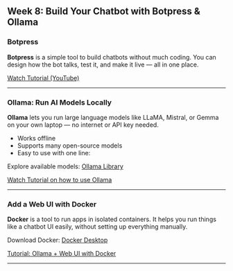 ## Week 8: Build Your Chatbot with Botpress & Ollama

### Botpress

**Botpress** is a simple tool to build chatbots without much coding. You can design how the bot talks, test it, and make it live — all in one place.

[Watch Tutorial (YouTube)](https://www.youtube.com/watch?v=PGaiZfjJZi0&t=67s)

---

### Ollama: Run AI Models Locally

**Ollama** lets you run large language models like LLaMA, Mistral, or Gemma on your own laptop — no internet or API key needed.

- Works offline  
- Supports many open-source models  
- Easy to use with one line:  


Explore available models: [Ollama Library](https://ollama.com/library)

[Watch Tutorial on how to use Ollama](https://www.youtube.com/watch?v=UtSSMs6ObqY&t=615s)

---

### Add a Web UI with Docker

**Docker** is a tool to run apps in isolated containers. It helps you run things like a chatbot UI easily, without setting up everything manually.

Download Docker: [Docker Desktop](https://www.docker.com/products/docker-desktop/)

[Tutorial: Ollama + Web UI with Docker](https://www.youtube.com/watch?v=BzFafshQkWw)

---


